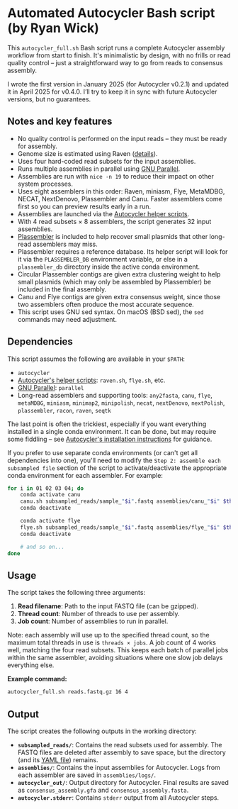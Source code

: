 # Automated Autocycler Bash script (by Ryan Wick)

This `autocycler_full.sh` Bash script runs a complete Autocycler assembly workflow from start to finish. It's minimalistic by design, with no frills or read quality control – just a straightforward way to go from reads to consensus assembly.

I wrote the first version in January 2025 (for Autocycler v0.2.1) and updated it in April 2025 for v0.4.0. I’ll try to keep it in sync with future Autocycler versions, but no guarantees.



## Notes and key features

* No quality control is performed on the input reads – they must be ready for assembly.
* Genome size is estimated using Raven ([details](https://github.com/rrwick/Autocycler/wiki/Genome-size-estimation)).
* Uses four hard-coded read subsets for the input assemblies.
* Runs multiple assemblies in parallel using [GNU Parallel](https://github.com/rrwick/Autocycler/wiki/Parallelising-input-assemblies#gnu-parallel).
* Assemblies are run with `nice -n 19` to reduce their impact on other system processes.
* Uses eight assemblers in this order: Raven, miniasm, Flye, MetaMDBG, NECAT, NextDenovo, Plassembler and Canu. Faster assemblers come first so you can preview results early in a run.
* Assemblies are launched via the [Autocycler helper scripts](https://github.com/rrwick/Autocycler/wiki/Generating-input-assemblies#assembly-helper-scripts).
* With 4 read subsets × 8 assemblers, the script generates 32 input assemblies.
* [Plassembler](github.com/gbouras13/plassembler) is included to help recover small plasmids that other long-read assemblers may miss.
* Plassembler requires a reference database. Its helper script will look for it via the `PLASSEMBLER_DB` environment variable, or else in a `plassembler_db` directory inside the active conda environment.
* Circular Plassembler contigs are given extra clustering weight to help small plasmids (which may only be assembled by Plassembler) be included in the final assembly.
* Canu and Flye contigs are given extra consensus weight, since those two assemblers often produce the most accurate sequence.
* This script uses GNU sed syntax. On macOS (BSD sed), the `sed` commands may need adjustment.



## Dependencies

This script assumes the following are available in your `$PATH`:
* `autocycler`
* [Autocycler's helper scripts](https://github.com/rrwick/Autocycler/tree/main/scripts): `raven.sh`, `flye.sh`, etc.
* [GNU Parallel](https://www.gnu.org/software/parallel): `parallel`
* Long-read assemblers and supporting tools: `any2fasta`, `canu`, `flye`, `metaMDBG`, `miniasm`, `minimap2`, `minipolish`, `necat`, `nextDenovo`, `nextPolish`, `plassembler`, `racon`, `raven`, `seqtk`

The last point is often the trickiest, especially if you want everything installed in a single conda environment. It can be done, but may require some fiddling – see [Autocycler's installation instructions](https://github.com/rrwick/Autocycler/wiki/Software-requirements-and-installation) for guidance.

If you prefer to use separate conda environments (or can't get all dependencies into one), you'll need to modify the `Step 2: assemble each subsampled file` section of the script to activate/deactivate the appropriate conda environment for each assembler. For example:
```bash
for i in 01 02 03 04; do
    conda activate canu
    canu.sh subsampled_reads/sample_"$i".fastq assemblies/canu_"$i" $threads $genome_size
    conda deactivate

    conda activate flye
    flye.sh subsampled_reads/sample_"$i".fastq assemblies/flye_"$i" $threads $genome_size
    conda deactivate

    # and so on...
done
```



## Usage

The script takes the following three arguments:
1. **Read filename**: Path to the input FASTQ file (can be gzipped).
2. **Thread count**: Number of threads to use per assembly.
3. **Job count**: Number of assemblies to run in parallel.

Note: each assembly will use up to the specified thread count, so the maximum total threads in use is `threads × jobs`. A job count of 4 works well, matching the four read subsets. This keeps each batch of parallel jobs within the same assembler, avoiding situations where one slow job delays everything else.

**Example command:**
```bash
autocycler_full.sh reads.fastq.gz 16 4
```



## Output

The script creates the following outputs in the working directory:

* **`subsampled_reads/`**: Contains the read subsets used for assembly. The FASTQ files are deleted after assembly to save space, but the directory (and its [YAML file](https://github.com/rrwick/Autocycler/wiki/Metrics#read-subsampling-metrics)) remains.
* **`assemblies/`**: Contains the input assemblies for Autocycler. Logs from each assembler are saved in `assemblies/logs/`.
* **`autocycler_out/`**: Output directory for Autocycler. Final results are saved as `consensus_assembly.gfa` and `consensus_assembly.fasta`.
* **`autocycler.stderr`**: Contains `stderr` output from all Autocycler steps.
